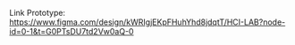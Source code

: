 Link Prototype:
https://www.figma.com/design/kWRIgjEKpFHuhYhd8jdqtT/HCI-LAB?node-id=0-1&t=G0PTsDU7td2Vw0aQ-0
